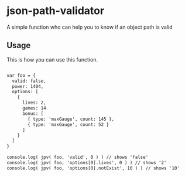 json-path-validator
===================

A simple function who can help you to know if an object path is valid

Usage
-----
This is how you can use this function.

``` html

var foo = {
  valid: false,
  power: 1404,
  options: [
    {
      lives: 2,
      games: 14
      bonus: [
        { type: 'maxGauge', count: 145 },
        { type: 'maxGauge', count: 52 }
      ]
    }
  ]
}
  
console.log( jpv( foo, 'valid', 0 ) ) // shows 'false'
console.log( jpv( foo, 'options[0].lives', 0 ) ) // shows '2'
console.log( jpv( foo, 'options[0].notExist', 10 ) ) // shows '10'

```
